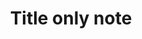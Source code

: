 ---
created: '2024-08-11T11:13:59.610000'
title: Title only note
updated: '2024-08-11T11:14:06.083000'
---